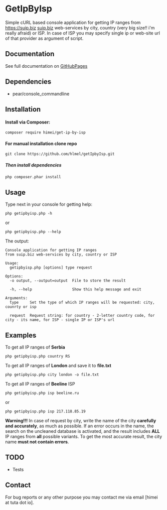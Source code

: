 # GetIpByIsp

Simple cURL based console application for getting IP ranges from https://suip.biz [suip.biz](https://suip.biz) web-services by city, country (very big size!! i'm really afraid) or ISP. In case of ISP you may specify single ip or web-site url of that provider as argument of script. 

## Documentation

See full documentation on [GitHubPages](https://hlmel.github.io/getIpbyIsp/)

## Dependencies

* pear/console_commandline

## Installation

#### Install via Composer:

```shell
composer require himei/get-ip-by-isp
```

#### For manual installation clone repo

```shell
git clone https://github.com/hlmel/getIpbyIsp.git
```

##### Then install dependencies

```shell
php composer.phar install
```

## Usage

Type next in your console for getting help:

```shell
php getipbyisp.php -h
```

or

```shell
php getipbyisp.php --help
```

The output:

```shell
Console application for getting IP ranges 
from suip.biz web-services by city, country or ISP

Usage:
  getipbyisp.php [options] type request

Options:
  -o output, --output=output  File to store the result
                              
  -h, --help                  Show this help message and exit

Arguments:
  type     Set the type of which IP ranges will be requested: city, counrty or isp
           
  request  Request string: for country - 2-letter country code, for city - its name, for ISP - single IP or ISP's url
```

## Examples

To get all IP ranges of **Serbia**

```shell
php getipbyisp.php country RS
```

To get all IP ranges of **London** and save it to **file.txt**

```shell
php getipbyisp.php city london -o file.txt
```

To get all IP ranges of **Beeline** ISP

```shell
php getipbyisp.php isp beeline.ru
```

or

```shell
php getipbyisp.php isp 217.118.85.19
```

**Warning!!!** In case of request by city, write the name of the city **carefully and accurately**, as much as possible. If an error occurs in the name, the search on the uncleaned database is activated, and the result includes **ALL** IP ranges from **all** possible variants. To get the most accurate result, the city name **must not contain errors**.

## TODO

* Tests

## Contact

For bug reports or any other purpose you may contact me via email [himei at tuta dot io].

